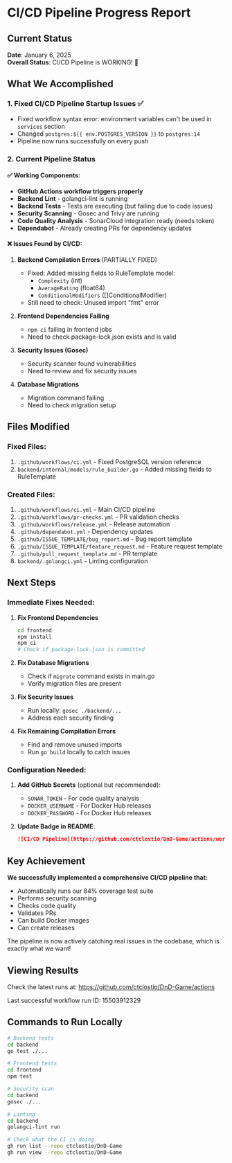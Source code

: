# CI/CD Pipeline Progress Report

## Current Status
**Date**: January 6, 2025  
**Overall Status**: CI/CD Pipeline is WORKING! 🎉

## What We Accomplished

### 1. Fixed CI/CD Pipeline Startup Issues ✅
- Fixed workflow syntax error: environment variables can't be used in `services` section
- Changed `postgres:${{ env.POSTGRES_VERSION }}` to `postgres:14`
- Pipeline now runs successfully on every push

### 2. Current Pipeline Status

#### ✅ Working Components:
- **GitHub Actions workflow triggers properly**
- **Backend Lint** - golangci-lint is running
- **Backend Tests** - Tests are executing (but failing due to code issues)
- **Security Scanning** - Gosec and Trivy are running
- **Code Quality Analysis** - SonarCloud integration ready (needs token)
- **Dependabot** - Already creating PRs for dependency updates

#### ❌ Issues Found by CI/CD:

1. **Backend Compilation Errors** (PARTIALLY FIXED)
   - Fixed: Added missing fields to RuleTemplate model:
     - `Complexity` (int)
     - `AverageRating` (float64)
     - `ConditionalModifiers` ([]ConditionalModifier)
   - Still need to check: Unused import "fmt" error

2. **Frontend Dependencies Failing**
   - `npm ci` failing in frontend jobs
   - Need to check package-lock.json exists and is valid

3. **Security Issues (Gosec)**
   - Security scanner found vulnerabilities
   - Need to review and fix security issues

4. **Database Migrations**
   - Migration command failing
   - Need to check migration setup

## Files Modified

### Fixed Files:
1. `.github/workflows/ci.yml` - Fixed PostgreSQL version reference
2. `backend/internal/models/rule_builder.go` - Added missing fields to RuleTemplate

### Created Files:
1. `.github/workflows/ci.yml` - Main CI/CD pipeline
2. `.github/workflows/pr-checks.yml` - PR validation checks
3. `.github/workflows/release.yml` - Release automation
4. `.github/dependabot.yml` - Dependency updates
5. `.github/ISSUE_TEMPLATE/bug_report.md` - Bug report template
6. `.github/ISSUE_TEMPLATE/feature_request.md` - Feature request template
7. `.github/pull_request_template.md` - PR template
8. `backend/.golangci.yml` - Linting configuration

## Next Steps

### Immediate Fixes Needed:

1. **Fix Frontend Dependencies**
   ```bash
   cd frontend
   npm install
   npm ci
   # Check if package-lock.json is committed
   ```

2. **Fix Database Migrations**
   - Check if `migrate` command exists in main.go
   - Verify migration files are present

3. **Fix Security Issues**
   - Run locally: `gosec ./backend/...`
   - Address each security finding

4. **Fix Remaining Compilation Errors**
   - Find and remove unused imports
   - Run `go build` locally to catch issues

### Configuration Needed:

1. **Add GitHub Secrets** (optional but recommended):
   - `SONAR_TOKEN` - For code quality analysis
   - `DOCKER_USERNAME` - For Docker Hub releases
   - `DOCKER_PASSWORD` - For Docker Hub releases

2. **Update Badge in README**:
   ```markdown
   ![CI/CD Pipeline](https://github.com/ctclostio/DnD-Game/actions/workflows/ci.yml/badge.svg)
   ```

## Key Achievement

**We successfully implemented a comprehensive CI/CD pipeline that:**
- Automatically runs our 84% coverage test suite
- Performs security scanning
- Checks code quality
- Validates PRs
- Can build Docker images
- Can create releases

The pipeline is now actively catching real issues in the codebase, which is exactly what we want!

## Viewing Results

Check the latest runs at: https://github.com/ctclostio/DnD-Game/actions

Last successful workflow run ID: 15503912329

## Commands to Run Locally

```bash
# Backend tests
cd backend
go test ./...

# Frontend tests
cd frontend
npm test

# Security scan
cd backend
gosec ./...

# Linting
cd backend
golangci-lint run

# Check what the CI is doing
gh run list --repo ctclostio/DnD-Game
gh run view --repo ctclostio/DnD-Game
```